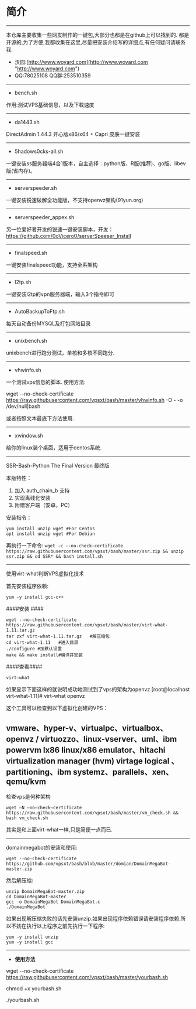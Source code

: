 # 简介 #

----------

  本仓库主要收集一些网友制作的一键包,大部分也都是在github上可以找到的.
都是开源的,为了方便,我都收集在这里,尽量把安装介绍写的详细点,有任何疑问请联系我.

- 沃园:[http://www.woyard.com](http://www.woyard.com "http://www.woyard.com")
- QQ:78025108 QQ群:253510359


----------

-  bench.sh

作用:测试VPS基础信息，以及下载速度

----------
- da1443.sh

DirectAdmin 1.44.3 开心版x86/x64 + Capri 皮肤一键安装

----------


- 5hadows0cks-all.sh

一键安装ss服务器端4合1版本，自主选择：python版、R版(推荐)、go版、libev版(省内存)。


----------
 

- serverspeeder.sh

一键安装锐速破解全功能版，不支持openvz架构(91yun.org)

----------
- serverspeeder_appex.sh

另一位爱好者开发的锐速一键安装脚本，开发：https://github.com/0oVicero0/serverSpeeser_Install


----------
- finalspeed.sh

一键安装finalspeed功能，支持全系架构

----------
- l2tp.sh

一键安装l2tp的vpn服务器端，输入3个指令即可

----------
- AutoBackupToFtp.sh

每天自动备份MYSQL及打包网站目录


----------
- unixbench.sh

unixbench进行跑分测试，单核和多核不同跑分.


----------
-  vhwinfo.sh

一个测试vps信息的脚本.
使用方法:


wget --no-check-certificate https://raw.githubusercontent.com/vpsxt/bash/master/vhwinfo.sh -O - -o /dev/null|bash

或者按照文本最底下方法使用.

----------
- xwindow.sh

给你的linux装个桌面，适用于centos系统.


----------
SSR-Bash-Python The Final Version 最终版

本版特性：

1. 加入 auth_chain_b 支持
2. 实现离线化安装
3. 附赠客户端（安卓，PC）


安装指令：

    yum install unzip wget #For Centos
    apt install unzip wget #For Debian

再执行一下命令:
    `wget -c --no-check-certificate https://raw.githubusercontent.com/vpsxt/bash/master/ssr.zip && unzip ssr.zip && cd SSR* && bash install.sh`

----------
使用virt-what判断VPS虚拟化技术

首先安装程序依赖:

    yum -y install gcc-c++

####安装 ####

    wget --no-check-certificate https://raw.githubusercontent.com/vpsxt/bash/master/virt-what-1.11.tar.gz
    tar zxf virt-what-1.11.tar.gz   #解压缩包
    cd virt-what-1.11   #进入目录
    ./configure #按默认设置
    make && make install#编译并安装

####查看####

    virt-what

如果显示下面这样的就说明成功地测试到了vps的架构为openvz
[root@localhost virt-what-1.11]# virt-what
openvz

这个工具可以检查到以下虚拟化创建的VPS：

vmware、hyper-v、virtualpc、virtualbox、openvz / virtuozzo、linux-vserver、uml、ibm powervm lx86 linux/x86 emulator、hitachi virtualization manager (hvm) virtage logical 、partitioning、ibm systemz、parallels、xen、qemu/kvm
----------
检查vps是何种架构

    wget –N —no–check–certificate 
    https://raw.githubusercontent.com/vpsxt/bash/master/vm_check.sh && bash vm_check.sh

其实是和上面virt-what一样,只是简便一点而已.

----------
domainmegabot的安装和使用:

    wget --no-check-certificate https://github.com/vpsxt/bash/blob/master/domian/DomainMegaBot-master.zip

然后解压缩:

    unzip DomainMegaBot-master.zip
    cd DomainMegaBot-master
    gcc -o DomainMegaBot DomainMegaBot.c
    ./DomainMegaBot

如果出现解压缩失败的话先安装unzip.如果出现程序依赖错误请安装程序依赖.所以不妨在执行以上程序之前先执行一下程序:

    yum -y install unzip
    yum -y install gcc


----------



- **使用方法**

wget --no-check-certificate https://raw.githubusercontent.com/vpsxt/bash/master/yourbash.sh

chmod +x yourbash.sh

./yourbash.sh



